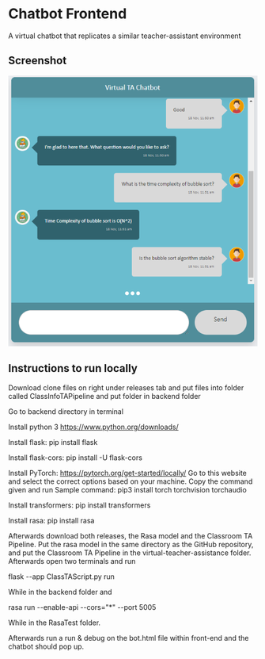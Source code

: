 # Chatbot Frontend
A virtual chatbot that replicates a similar teacher-assistant environment

## Screenshot
![enter image description here](./backend/frontend/static/img/demo.png)


## Instructions to run locally

Download clone files on right under releases tab and put files into folder called ClassInfoTAPipeline and put folder in backend folder

Go to backend directory in terminal

Install python 3
https://www.python.org/downloads/

Install flask:
pip install flask

Install flask-cors:
pip install -U flask-cors

Install PyTorch:
https://pytorch.org/get-started/locally/
Go to this website and select the correct options based on your machine. Copy the command given and run
Sample command: pip3 install torch torchvision torchaudio

Install transformers:
pip install transformers

Install rasa:
pip install rasa

Afterwards download both releases, the Rasa model and the Classroom TA Pipeline. Put the rasa model in the same directory as the GitHub repository, and put the Classroom TA Pipeline in the virtual-teacher-assistance folder. Afterwards open two terminals and run

flask --app ClassTAScript.py run

While in the backend folder and

rasa run --enable-api --cors="*" --port 5005

While in the RasaTest folder.

Afterwards run a run & debug on the bot.html file within front-end and the chatbot should pop up.
